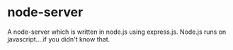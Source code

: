 # node-server

A node-server which is written in node.js using express.js.
Node.js runs on javascript....if you didn't know that.
